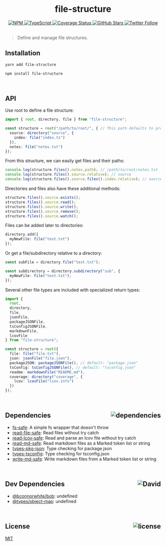 <div align="center">
  <h1>file-structure</h1>
  <a href="https://npmjs.com/package/file-structure">
    <img alt="NPM" src="https://img.shields.io/npm/v/file-structure.svg">
  </a>
  <a href="https://github.com/bconnorwhite/file-structure">
    <img alt="TypeScript" src="https://img.shields.io/github/languages/top/bconnorwhite/file-structure.svg">
  </a>
  <a href='https://coveralls.io/github/bconnorwhite/file-structure?branch=master'>
    <img alt="Coverage Status" src="https://img.shields.io/coveralls/github/bconnorwhite/file-structure.svg?branch=master">
  </a>
  <a href="https://github.com/bconnorwhite/file-structure">
    <img alt="GitHub Stars" src="https://img.shields.io/github/stars/bconnorwhite/file-structure?label=Stars%20Appreciated%21&style=social">
  </a>
  <a href="https://twitter.com/bconnorwhite">
    <img alt="Twitter Follow" src="https://img.shields.io/twitter/follow/bconnorwhite.svg?label=%40bconnorwhite&style=social">
  </a>
</div>

<br />

> Define and manage file structures.

## Installation

```bash
yarn add file-structure
```

```bash
npm install file-structure
```

<br />

## API

Use root to define a file structure:

```ts
import { root, directory, file } from "file-structure";

const structure = root("/path/to/root/", { // This path defaults to process.cwd()
  source: directory("source", {
    index: file("index.ts")
  }),
  notes: file("notes.txt")
});
```

From this structure, we can easily get files and their paths:

```ts
console.log(structure.files().notes.path); // /path/to/root/notes.txt
console.log(structure.files().source.relative); // source
console.log(structure.files().source.files().index.relative); // source/index.ts
```

Directories and files also have these additional methods:

```ts
structure.files().source.exists();
structure.files().source.read();
structure.files().source.write();
structure.files().source.remove();
structure.files().source.watch();
```

Files can be added later to directories:
```ts
directory.add({
  myNewFile: file("test.txt")
});
```

Or get a file/subdirectory relative to a directory:
```ts
const subFile = directory.file("test.txt");

const subDirectory = directory.subdirectory("sub", {
  myNewFile: file("test.txt");
});
```

Several other file types are included with specialized return types:

```ts
import {
  root,
  directory,
  file,
  jsonFile,
  packageJSONFile,
  tsConfigJSONFile,
  markdownFile,
  lcovFile
} from "file-structure";

const structure = root({
  file: file("file.txt"),
  json: jsonFile("file.json"),
  packageJSON: packageJSONFile(), // default: "package.json"
  tsConfig: tsConfigJSONFile(), // default: "tsconfig.json"
  readme: markdownFile("README.md"),
  coverage: directory("coverage", {
    lcov: lcovFile("lcov.info")
  })
});
```

<br />

<h2>Dependencies<img align="right" alt="dependencies" src="https://img.shields.io/david/bconnorwhite/file-structure.svg"></h2>

- [fs-safe](https://www.npmjs.com/package/fs-safe): A simple fs wrapper that doesn't throw
- [read-file-safe](https://www.npmjs.com/package/read-file-safe): Read files without try catch
- [read-lcov-safe](https://www.npmjs.com/package/read-lcov-safe): Read and parse an lcov file without try catch
- [read-md-safe](https://www.npmjs.com/package/read-md-safe): Read markdown files as a Marked token list or string
- [types-pkg-json](https://www.npmjs.com/package/types-pkg-json): Type checking for package.json
- [types-tsconfig](https://www.npmjs.com/package/types-tsconfig): Type checking for tsconfig.json
- [write-md-safe](https://www.npmjs.com/package/write-md-safe): Write markdown files from a Marked token list or string

<br />

<h2>Dev Dependencies<img align="right" alt="David" src="https://img.shields.io/david/dev/bconnorwhite/file-structure.svg"></h2>

- [@bconnorwhite/bob](https://www.npmjs.com/package/@bconnorwhite/bob): undefined
- [@types/object-map](https://www.npmjs.com/package/@types/object-map): undefined

<br />

<h2>License <img align="right" alt="license" src="https://img.shields.io/npm/l/file-structure.svg"></h2>

[MIT](https://opensource.org/licenses/MIT)

